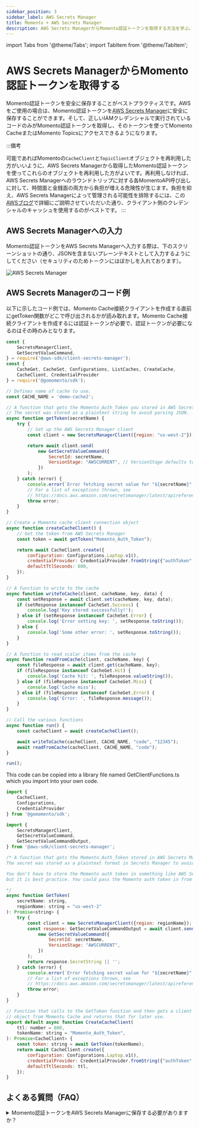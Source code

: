 ```yaml
---
sidebar_position: 3
sidebar_label: AWS Secrets Manager
title: Momento + AWS Secrets Manager
description: AWS Secrets ManagerからMomento認証トークンを取得する方法を学ぶ。
---
```


import Tabs from '@theme/Tabs';
import TabItem from '@theme/TabItem';

# AWS Secrets ManagerからMomento認証トークンを取得する
Momento認証トークンを安全に保存することがベストプラクティスです。AWSをご使用の場合は、Momento認証トークンを[AWS Secrets Manager](https://docs.aws.amazon.com/secretsmanager/latest/userguide/intro.html)に安全に保存することができます。そして、正しいIAMクレデンシャルで実行されているコードのみがMomento認証トークンを取得し、そのトークンを使ってMomento CacheまたはMomento Topicsにアクセスできるようになります。

:::備考

可能であればMomentoの`CacheClient`と`TopicClient`オブジェクトを再利用した方がいいように、AWS Secrets Managerから取得したMomento認証トークンを使ってこれらのオブジェクトを再利用した方がよいです。再利用しなければ、AWS Secrets Managerへのラウンドトリップに対する各MomentoAPI呼び出しに対して、時間面と金銭面の両方から負担が増える危険性が生じます。負担を抑え、AWS Secrets Managerによって管理される可能性を排除するには、この[AWSブログ](https://aws.amazon.com/blogs/security/use-aws-secrets-manager-client-side-caching-libraries-to-improve-the-availability-and-latency-of-using-your-secrets/)で詳細にご説明させていただいた通り、クライアント側のクレデンシャルのキャッシュを使用するのがベストです。
:::

## AWS Secrets Managerへの入力

Momento認証トークンをAWS Secrets Managerへ入力する際は、下のスクリーンショットの通り、JSONを含まないプレーンテキストとして入力するようにしてください（セキュリティのためトークンにはぼかしを入れております）。

![AWS Secrets Manager](/img/aws-secrets-manager.png)

## AWS Secrets Managerのコード例

以下に示したコード例では、Momento Cache接続クライアントを作成する直前にgetToken関数がどこで呼び出されるかが読み取れます。Momento Cache接続クライアントを作成するには認証トークンが必要で、認証トークンが必要になるのはその時のみとなります。

<Tabs>
  <TabItem value="nodejs" label="Node.js" default>

```javascript
const {
    SecretsManagerClient,
    GetSecretValueCommand,
} = require('@aws-sdk/client-secrets-manager');
const {
    CacheGet, CacheSet, Configurations, ListCaches, CreateCache,
    CacheClient, CredentialProvider
} = require('@gomomento/sdk');

// Defines name of cache to use.
const CACHE_NAME = 'demo-cache2';

// A function that gets the Momento_Auth_Token you stored in AWS Secrets Manager.
// The secret was stored as a plaintext string to avoid parsing JSON.
async function getToken(secretName) {
    try {
        // Set up the AWS Secrets Manager client
        const client = new SecretsManagerClient({region: "us-west-2"});

        return await client.send(
            new GetSecretValueCommand({
                SecretId: secretName,
                VersionStage: "AWSCURRENT", // VersionStage defaults to AWSCURRENT if unspecified
            })
        );
    } catch (error) {
        console.error(`Error fetching secret value for "${secretName}":`, error.message);
        // For a list of exceptions thrown, see
        // https://docs.aws.amazon.com/secretsmanager/latest/apireference/API_GetSecretValue.html
        throw error;
    }
}

// Create a Momento cache client connection object
async function createCacheClient() {
    // Get the token from AWS Secrets Manager
    const token = await getToken("Momento_Auth_Token");

    return await CacheClient.create({
        configuration: Configurations.Laptop.v1(),
        credentialProvider: CredentialProvider.fromString({"authToken": token.SecretString}),
        defaultTtlSeconds: 600,
    });
}

// A function to write to the cache
async function writeToCache(client, cacheName, key, data) {
    const setResponse = await client.set(cacheName, key, data);
    if (setResponse instanceof CacheSet.Success) {
        console.log('Key stored successfully!');
    } else if (setResponse instanceof CacheSet.Error) {
        console.log('Error setting key: ', setResponse.toString());
    } else {
        console.log('Some other error: ', setResponse.toString());
    }
}

// A function to read scalar items from the cache
async function readFromCache(client, cacheName, key) {
    const fileResponse = await client.get(cacheName, key);
    if (fileResponse instanceof CacheGet.Hit) {
        console.log('Cache hit: ', fileResponse.valueString());
    } else if (fileResponse instanceof CacheGet.Miss) {
        console.log('Cache miss');
    } else if (fileResponse instanceof CacheGet.Error) {
        console.log('Error: ', fileResponse.message());
    }
}

// Call the various functions
async function run() {
    const cacheClient = await createCacheClient();

    await writeToCache(cacheClient, CACHE_NAME, "code", "12345");
    await readFromCache(cacheClient, CACHE_NAME, "code");
}

run();
```

  </TabItem>
  <TabItem value="typescript" label="TypeScript" default>

This code can be copied into a library file named GetClientFunctions.ts which you import into your own code.

```javascript
import {
    CacheClient,
    Configurations,
    CredentialProvider
} from '@gomomento/sdk';

import {
    SecretsManagerClient,
    GetSecretValueCommand,
    GetSecretValueCommandOutput,
} from '@aws-sdk/client-secrets-manager';

/* A function that gets the Momento_Auth_Token stored in AWS Secrets Manager.
The secret was stored as a plaintext format in Secrets Manager to avoid parsing JSON.

You don't have to store the Momento auth token in something like AWS Secrets Manager,
but it is best practice. You could pass the Momento auth token in from an environment variable.

*/
async function GetToken(
    secretName: string,
    regionName: string = "us-west-2"
): Promise<string> {
    try {
        const client = new SecretsManagerClient({region: regionName});
        const response: GetSecretValueCommandOutput = await client.send(
            new GetSecretValueCommand({
                SecretId: secretName,
                VersionStage: "AWSCURRENT",
            })
        );
        return response.SecretString || '';
    } catch (error) {
        console.error(`Error fetching secret value for "${secretName}":`, error.message);
        // For a list of exceptions thrown, see
        // https://docs.aws.amazon.com/secretsmanager/latest/apireference/API_GetSecretValue.html
        throw error;
    }
}

// Function that calls to the GetToken function and then gets a client connection
// object from Momento Cache and returns that for later use.
export default async function CreateCacheClient(
    ttl: number = 600,
    tokenName: string = "Momento_Auth_Token",
): Promise<CacheClient> {
    const token: string = await GetToken(tokenName);
    return await CacheClient.create({
        configuration: Configurations.Laptop.v1(),
        credentialProvider: CredentialProvider.fromString({"authToken": token}),
        defaultTtlSeconds: ttl,
    });
}
```

  </TabItem>

</Tabs>

## よくある質問（FAQ）

<details>
  <summary>Momento認証トークンをAWS Secrets Managerに保存する必要がありますか？</summary>
いいえ、必要ありません。Momento認証トークンを環境変数またはファイルに保存できますが、AWS Secrets Manager等に保存するよりも安全性が低いため、ベストプラクティスではありません。
</details>
